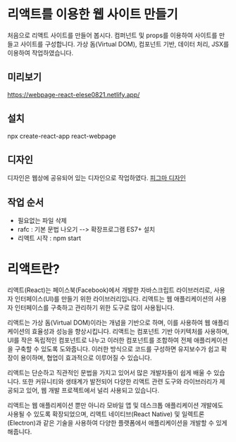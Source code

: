 # 리액트를 이용한 웹 사이트 만들기
처음으로 리액트 사이트를 만들어 봅시다.
컴퍼넌트 및 props를 이용하여 사이트를 만들고 사이트를 구성합니다.
가상 돔(Virtual DOM), 컴포넌트 기반, 데이터 처리, JSX를 이용하여 작업하였습니다.

## 미리보기
https://webpage-react-elese0821.netlify.app/

## 설치
npx create-react-app react-webpage

## 디자인
디자인은 웹상에 공유되어 있는 디자인으로 작업하였다. 
[피그마 디자인](https://www.figma.com/file/kEXIyad9joI1Mnf8DS3aSG/Untitled?type=design&t=mPNztvc5JFcC5fX1-6)

## 작업 순서
- 필요없는 파일 삭제
- rafc : 기본 문법 나오기 --> 확장프로그램 ES7+ 설치
- 리액트 시작 : npm start 


# 리액트란?
리액트(React)는 페이스북(Facebook)에서 개발한 자바스크립트 라이브러리로, 사용자 인터페이스(UI)를 만들기 위한 라이브러리입니다. 리액트는 웹 애플리케이션의 사용자 인터페이스를 구축하고 관리하기 위한 도구로 많이 사용됩니다.

리액트는 가상 돔(Virtual DOM)이라는 개념을 기반으로 하며, 이를 사용하여 웹 애플리케이션의 효율성과 성능을 향상시킵니다. 리액트는 컴포넌트 기반 아키텍처를 사용하며, UI를 작은 독립적인 컴포넌트로 나누고 이러한 컴포넌트를 조합하여 전체 애플리케이션을 구축할 수 있도록 도와줍니다. 이러한 방식으로 코드를 구성하면 유지보수가 쉽고 확장이 용이하며, 협업이 효과적으로 이루어질 수 있습니다.

리액트는 단순하고 직관적인 문법을 가지고 있어서 많은 개발자들이 쉽게 배울 수 있습니다. 또한 커뮤니티와 생태계가 발전되어 다양한 리액트 관련 도구와 라이브러리가 제공되고 있어, 웹 개발 프로젝트에서 널리 사용되고 있습니다.

리액트는 웹 애플리케이션 뿐만 아니라 모바일 앱 및 데스크톱 애플리케이션 개발에도 사용될 수 있도록 확장되었으며, 리액트 네이티브(React Native) 및 일렉트론(Electron)과 같은 기술을 사용하여 다양한 플랫폼에서 애플리케이션을 개발할 수 있게 해줍니다.


